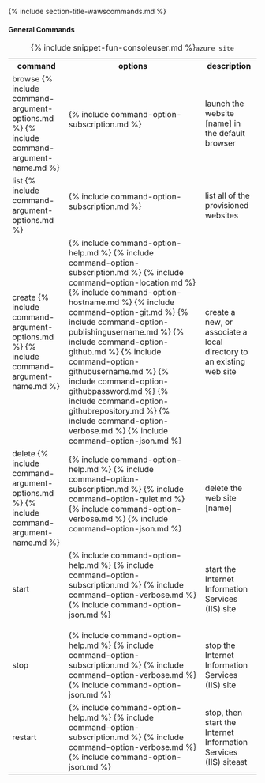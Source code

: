 {% include section-title-wawscommands.md %}

#### General Commands

<table>
	<caption class="console">{% include snippet-fun-consoleuser.md %}<kbd>azure site</kbd></caption>
	<tr>
		<th>command</th>
		<th>options</th>
		<th>description</th>
	</tr>
	<tr>
		<td>browse {% include command-argument-options.md %} {% include command-argument-name.md %}</td>
		<td>
			<dl>
				{% include command-option-subscription.md %}
			</dl>
		</td>
		<td>launch the website [name] in the default browser</td>
	</tr>
	<tr>
		<td>list {% include command-argument-options.md %}</td>
		<td>
			<dl>
				{% include command-option-subscription.md %}
			</dl>
		</td>
		<td>list all of the provisioned websites</td>
	</tr>
	<tr>
		<td>create {% include command-argument-options.md %} {% include command-argument-name.md %}</td>
		<td>
			{% include command-option-help.md %}
			{% include command-option-subscription.md %}
			{% include command-option-location.md %}
			{% include command-option-hostname.md %}
			{% include command-option-git.md %}			{% include command-option-publishingusername.md %}			{% include command-option-github.md %}
			{% include command-option-githubusername.md %}
			{% include command-option-githubpassword.md %}
			{% include command-option-githubrepository.md %}
			{% include command-option-verbose.md %}
			{% include command-option-json.md %}
		</td>
		<td>create a new, or associate a local directory to an existing web site</td>
	</tr>
	<tr>
		<td>delete {% include command-argument-options.md %} {% include command-argument-name.md %}</td>
		<td>
			<dl>
				{% include command-option-help.md %}
				{% include command-option-subscription.md %}
				{% include command-option-quiet.md %}
				{% include command-option-verbose.md %}
				{% include command-option-json.md %}
			</dl>
		</td>
		<td>delete the web site [name]</td>
	</tr>
	<tr>
		<td>start</td>
		<td>
			<dl>
				{% include command-option-help.md %}
				{% include command-option-subscription.md %}
				{% include command-option-verbose.md %}
				{% include command-option-json.md %}
			</dl>
		</td>
		<td>start the Internet Information Services (IIS) site</td>
	</tr>
	<tr>
		<td>stop</td>
		<td>
			{% include command-option-help.md %}
			{% include command-option-subscription.md %}
			{% include command-option-verbose.md %}
			{% include command-option-json.md %}
		</td>
		<td>stop the Internet Information Services (IIS) site</td>
	</tr>
	<tr>
		<td>restart</td>
		<td>
			{% include command-option-help.md %}
			{% include command-option-subscription.md %}
			{% include command-option-verbose.md %}
			{% include command-option-json.md %}
		</td>
		<td>stop, then start the Internet Information Services (IIS) siteast</td>
	</tr>
</table>
